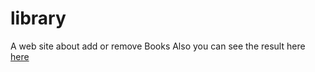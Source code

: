 # library
A web site about add or remove Books
Also you can see the result here [here](https://zakeri16.github.io/library/)
